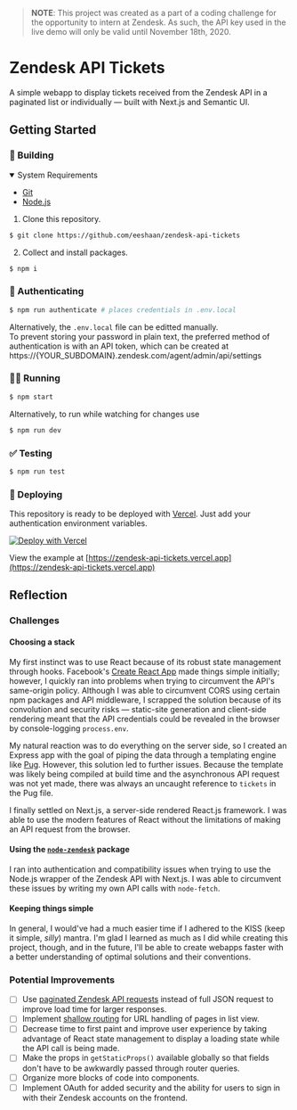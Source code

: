 > **NOTE**: This project was created as a part of a coding challenge for the opportunity to intern at Zendesk. As such, the API key used in the live demo will only be valid until November 18th, 2020.

# Zendesk API Tickets

A simple webapp to display tickets received from the Zendesk API in a paginated list or individually — built with Next.js and Semantic UI.

## Getting Started

### 🔨 Building

<details open>
  <summary>System Requirements</summary>
  
  - [Git](https://git-scm.com/downloads)
  - [Node.js](https://nodejs.org)
</details>

1. Clone this repository.

```sh
$ git clone https://github.com/eeshaan/zendesk-api-tickets
```

2. Collect and install packages.

```sh
$ npm i
```

### 🔐 Authenticating

```sh
$ npm run authenticate # places credentials in .env.local
```

Alternatively, the `.env.local` file can be editted manually.  
To prevent storing your password in plain text, the preferred method of authentication is with an API token, which can be created at https://{YOUR_SUBDOMAIN}.zendesk.com/agent/admin/api/settings

### 🏃‍♂️ Running

```sh
$ npm start
```

Alternatively, to run while watching for changes use

```sh
$ npm run dev
```

### ✅ Testing

```sh
$ npm run test
```

### 🚀 Deploying

This repository is ready to be deployed with [Vercel](https://vercel.com). Just add your authentication environment variables.

[![Deploy with Vercel](https://vercel.com/button)](https://vercel.com/import/project?template=https://github.com/eeshaan/zendesk-api-tickets)

View the example at [https://zendesk-api-tickets.vercel.app](https://zendesk-api-tickets.vercel.app)

## Reflection

### Challenges

#### Choosing a stack

My first instinct was to use React because of its robust state management through hooks. Facebook's [Create React App](https://create-react-app.dev/) made things simple initially; however, I quickly ran into problems when trying to circumvent the API's same-origin policy. Although I was able to circumvent CORS using certain npm packages and API middleware, I scrapped the solution because of its convolution and security risks — static-site generation and client-side rendering meant that the API credentials could be revealed in the browser by console-logging `process.env`.

My natural reaction was to do everything on the server side, so I created an Express app with the goal of piping the data through a templating engine like [Pug](https://pugjs.org). However, this solution led to further issues. Because the template was likely being compiled at build time and the asynchronous API request was not yet made, there was always an uncaught reference to `tickets` in the Pug file.

I finally settled on Next.js, a server-side rendered React.js framework. I was able to use the modern features of React without the limitations of making an API request from the browser.

#### Using the [`node-zendesk`](https://blakmatrix.github.io/node-zendesk/) package

I ran into authentication and compatibility issues when trying to use the Node.js wrapper of the Zendesk API with Next.js. I was able to circumvent these issues by writing my own API calls with `node-fetch`.

#### Keeping things simple

In general, I would've had a much easier time if I adhered to the KISS (keep it simple, _silly_) mantra. I'm glad I learned as much as I did while creating this project, though, and in the future, I'll be able to create webapps faster with a better understanding of optimal solutions and their conventions.

### Potential Improvements

- [ ] Use [paginated Zendesk API requests](https://develop.zendesk.com/hc/en-us/articles/360001068607-Paginating-through-lists) instead of full JSON request to improve load time for larger responses.
- [ ] Implement [shallow routing](https://nextjs.org/docs/routing/shallow-routing) for URL handling of pages in list view.
- [ ] Decrease time to first paint and improve user experience by taking advantage of React state management to display a loading state while the API call is being
      made.
- [ ] Make the props in `getStaticProps()` available globally so that fields don't have to be awkwardly passed through router queries.
- [ ] Organize more blocks of code into components.
- [ ] Implement OAuth for added security and the ability for users to sign in with their Zendesk accounts on the frontend.
